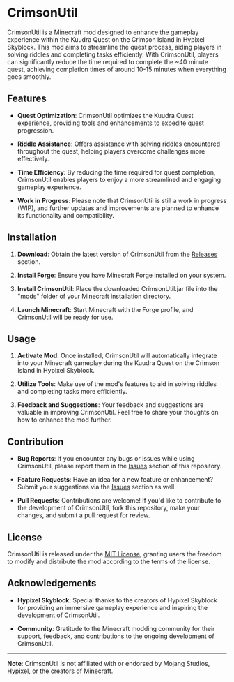 # CrimsonUtil

CrimsonUtil is a Minecraft mod designed to enhance the gameplay experience within the Kuudra Quest on the Crimson Island in Hypixel Skyblock. This mod aims to streamline the quest process, aiding players in solving riddles and completing tasks efficiently. With CrimsonUtil, players can significantly reduce the time required to complete the ~40 minute quest, achieving completion times of around 10-15 minutes when everything goes smoothly.

## Features

- **Quest Optimization**: CrimsonUtil optimizes the Kuudra Quest experience, providing tools and enhancements to expedite quest progression.
  
- **Riddle Assistance**: Offers assistance with solving riddles encountered throughout the quest, helping players overcome challenges more effectively.
  
- **Time Efficiency**: By reducing the time required for quest completion, CrimsonUtil enables players to enjoy a more streamlined and engaging gameplay experience.
  
- **Work in Progress**: Please note that CrimsonUtil is still a work in progress (WIP), and further updates and improvements are planned to enhance its functionality and compatibility.

## Installation

1. **Download**: Obtain the latest version of CrimsonUtil from the [Releases](https://github.com/CrimsonUtil/Crimson-Util/releases) section.
  
2. **Install Forge**: Ensure you have Minecraft Forge installed on your system.
  
3. **Install CrimsonUtil**: Place the downloaded CrimsonUtil.jar file into the "mods" folder of your Minecraft installation directory.

4. **Launch Minecraft**: Start Minecraft with the Forge profile, and CrimsonUtil will be ready for use.

## Usage

1. **Activate Mod**: Once installed, CrimsonUtil will automatically integrate into your Minecraft gameplay during the Kuudra Quest on the Crimson Island in Hypixel Skyblock.
  
2. **Utilize Tools**: Make use of the mod's features to aid in solving riddles and completing tasks more efficiently.
  
3. **Feedback and Suggestions**: Your feedback and suggestions are valuable in improving CrimsonUtil. Feel free to share your thoughts on how to enhance the mod further.

## Contribution

- **Bug Reports**: If you encounter any bugs or issues while using CrimsonUtil, please report them in the [Issues](https://github.com/CrimsonUtil/Crimson-Util/issues) section of this repository.
  
- **Feature Requests**: Have an idea for a new feature or enhancement? Submit your suggestions via the [Issues](https://github.com/CrimsonUtil/Crimson-Util/issues) section as well.
  
- **Pull Requests**: Contributions are welcome! If you'd like to contribute to the development of CrimsonUtil, fork this repository, make your changes, and submit a pull request for review.

## License

CrimsonUtil is released under the [MIT License](https://opensource.org/licenses/MIT), granting users the freedom to modify and distribute the mod according to the terms of the license.

## Acknowledgements

- **Hypixel Skyblock**: Special thanks to the creators of Hypixel Skyblock for providing an immersive gameplay experience and inspiring the development of CrimsonUtil.
  
- **Community**: Gratitude to the Minecraft modding community for their support, feedback, and contributions to the ongoing development of CrimsonUtil.

---

**Note**: CrimsonUtil is not affiliated with or endorsed by Mojang Studios, Hypixel, or the creators of Minecraft.
